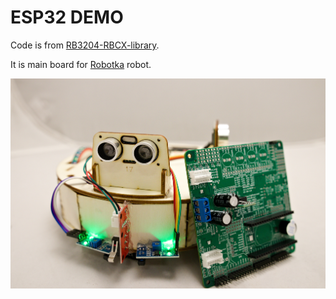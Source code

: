 # ESP32 DEMO

Code is from [RB3204-RBCX-library](https://github.com/RoboticsBrno/RB3204-RBCX-library).

It is main board for [Robotka](https://robotka.robotickytabor.cz/) robot.

![robotka](../media/robotka.jpg)